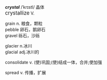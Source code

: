 ***crystal*** /ˈkrɪstl/ 晶体  
<big>crystallize</big> V.

grain n. 粮食，颗粒  
pebble 卵石，鹅卵石  
gravel 砾石，沙砾

glacier n.冰川  
glacial adj.冰川的

consolidate v. (使)巩固;(使)结成一体，合并;使加强

spread v. 传播，扩展
